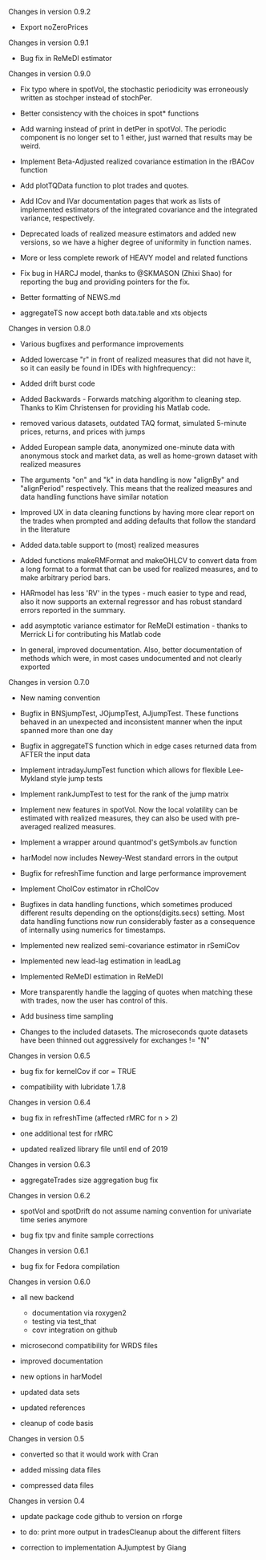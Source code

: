 Changes in version 0.9.2

 - Export noZeroPrices
 
Changes in version 0.9.1

 - Bug fix in ReMeDI estimator

Changes in version 0.9.0

 - Fix typo where in spotVol, the stochastic periodicity was erroneously written as stochper instead of stochPer.
 
 - Better consistency with the choices in spot* functions
 
 - Add warning instead of print in detPer in spotVol. The periodic component is no longer set to 1 either, just warned that results may be weird.
 
 - Implement Beta-Adjusted realized covariance estimation in the rBACov function
 
 - Add plotTQData function to plot trades and quotes.
 
 - Add ICov and IVar documentation pages that work as lists of implemented estimators of the integrated covariance and the integrated variance, respectively.
 
 - Deprecated loads of realized measure estimators and added new versions, so we have a higher degree of uniformity in function names.
 
 - More or less complete rework of HEAVY model and related functions
 
 - Fix bug in HARCJ model, thanks to @SKMASON (Zhixi Shao) for reporting the bug and providing pointers for the fix.
 
 - Better formatting of NEWS.md
 
 - aggregateTS now accept both data.table and xts objects
 

Changes in version 0.8.0

 - Various bugfixes and performance improvements
 
 - Added lowercase "r" in front of realized measures that did not have it, so it can easily be found in IDEs with highfrequency::
 
 - Added drift burst code
 
 - Added Backwards - Forwards matching algorithm to cleaning step. Thanks to Kim Christensen for providing his Matlab code.
 
 - removed various datasets, outdated TAQ format, simulated 5-minute prices, returns, and prices with jumps
 
 - Added European sample data, anonymized one-minute data with anonymous stock and market data, as well as home-grown dataset with realized measures
 
 - The arguments "on" and "k" in data handling is now "alignBy" and "alignPeriod" respectively. This means that the realized measures and data handling functions have similar notation
 
 - Improved UX in data cleaning functions by having more clear report on the trades when prompted and adding defaults that follow the standard in the literature
 
 - Added data.table support to (most) realized measures
 
 - Added functions makeRMFormat and makeOHLCV to convert data from a long format to a format that can be used for realized measures, and to make arbitrary period bars.
 
 - HARmodel has less 'RV' in the types - much easier to type and read, also it now supports an external regressor and has robust standard errors reported in the summary.
 
 - add asymptotic variance estimator for ReMeDI estimation - thanks to Merrick Li for contributing his Matlab code
 
 - In general, improved documentation. Also, better documentation of methods which were, in most cases undocumented and not clearly exported
 
 
Changes in version 0.7.0

 - New naming convention
 
 - Bugfix in BNSjumpTest, JOjumpTest, AJjumpTest. These functions behaved in an unexpected and inconsistent manner when the input spanned more than one day
 
 - Bugfix in aggregateTS function which in edge cases returned data from AFTER the input data
 
 - Implement intradayJumpTest function which allows for flexible Lee-Mykland style jump tests
 
 - Implement rankJumpTest to test for the rank of the jump matrix
 
 - Implement new features in spotVol. Now the local volatility can be estimated with realized measures, they can also be used with pre-averaged realized measures.
 
 - Implement a wrapper around quantmod's getSymbols.av function
 
 - harModel now includes Newey-West standard errors in the output
 
 - Bugfix for refreshTime function and large performance improvement
 
 - Implement CholCov estimator in rCholCov
 
 - Bugfixes in data handling functions, which sometimes produced different results depending on the options(digits.secs) setting. Most data handling functions now run considerably faster as a consequence of internally using numerics for timestamps.
 
 - Implemented new realized semi-covariance estimator in rSemiCov
 
 - Implemented new lead-lag estimation in leadLag
 
 - Implemented ReMeDI estimation in ReMeDI
 
 - More transparently handle the lagging of quotes when matching these with trades, now the user has control of this.
 
 - Add business time sampling
 
 - Changes to the included datasets. The microseconds quote datasets have been thinned out aggressively for exchanges != "N"
 

Changes in version 0.6.5

 - bug fix for kernelCov if cor = TRUE
 
 - compatibility with lubridate 1.7.8
 

Changes in version 0.6.4

 - bug fix in refreshTime (affected rMRC for n > 2)
 
 - one additional test for rMRC
 
 - updated realized library file until end of 2019
 

Changes in version 0.6.3

 - aggregateTrades size aggregation bug fix
 
 
Changes in version 0.6.2

 - spotVol and spotDrift do not assume naming convention for univariate time series anymore
 
 - bug fix tpv and finite sample corrections
 
 
Changes in version 0.6.1

 - bug fix for Fedora compilation
 
Changes in version 0.6.0

 - all new backend
   - documentation via roxygen2
   - testing via test_that
   - covr integration on github
   
 - microsecond compatibility for WRDS files
 
 - improved documentation
 
 - new options in harModel
 
 - updated data sets
 
 - updated references
 
 - cleanup of code basis
 
 
Changes in version 0.5

 - converted so that it would work with Cran
 
 - added missing data files
 
 - compressed data files
 

Changes in version 0.4

 - update package code github to version on rforge
 
 - to do: print more output in tradesCleanup about the different filters
 
 - correction to implementation AJjumptest by Giang
 


 



 
